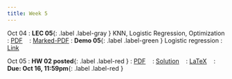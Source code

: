 ```yaml
---
title: Week 5
---
```


Oct 04
: **LEC 05**{: .label .label-gray } KNN, Logistic Regression, Optimization
  : [PDF](lectures/09-hashing/Lec09.pdf) &nbsp;&nbsp;
  : [Marked-PDF](lectures/09-hashing/Lec09-marked.pdf)
: **Demo 05**{: .label .label-green } Logistic regression
  : [Link](#) &nbsp;&nbsp;


Oct 05
: **HW 02 posted**{: .label .label-red }
  : [PDF](#) &nbsp;&nbsp;
  : [Solution](#) &nbsp;&nbsp;
  : [LaTeX](#) &nbsp;&nbsp;
: **Due: Oct 16, 11:59pm**{: .label .label-red }


